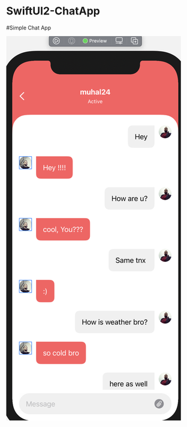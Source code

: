 # SwiftUI2-ChatApp

#Simple Chat App

![ScreenShot](https://github.com/muhal24/SwiftUI2-ChatApp/blob/main/screenshot/Screen%20Shot%202021-01-29%20at%2011.10.13.png)
